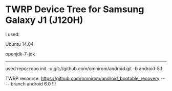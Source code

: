 # TWRP Device Tree for Samsung Galaxy J1 (J120H)

I used:

Ubuntu 14.04 

openjdk-7-jdk

------

used repo: repo init -u git://github.com/omnirom/android.git -b android-5.1

TWRP resource: https://github.com/omnirom/android_bootable_recovery   ---- branch android 6.0 !!!

